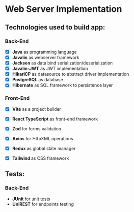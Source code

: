 # Web Server Implementation

## Technologies used to build app:
### Back-End
- [x] **Java** as programming language
- [x] **Javalin** as webserver framework
- [x] **Jackson** as data bind serialization/deserialization
- [x] **Javalin-JWT** as JWT implementation
- [x] **HikariCP** as datasource to abstract driver implementation
- [x] **PostgreSQL** as database
- [x] **Hibernate** as SQL framework to persistence layer

### Front-End
- [x] **Vite** as a project builder
- [x] **React TypeScript** as front-end framework
- [x] **Zod** for forms validation
- [x] **Axios** for HttpXML operations
- [x] **Redux** as global state manager
- [x] **Tailwind** as CSS framework


## Tests:
### Back-End
- **JUnit** for unit tests
- **UniREST** for endpoints testing